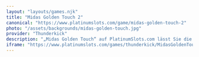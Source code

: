 ```yaml
---
layout: "layouts/games.njk"
title: "Midas Golden Touch 2"
canonical: "https://www.platinumslots.com/game/midas-golden-touch-2"
photo: "/assets/backgrounds/midas-golden-touch.jpg"
provider: "Thunderkick"
description: "„Midas Golden Touch“ auf PlatinumSlots.com lässt Sie die legendäre Macht von König Midas auf 5 Walzen und 10 funkelnden Gewinnlinien erleben. In diesem goldenen Abenteuer auf PlatinumSlots.com ersetzt das Golden Touch Wild alle Symbole und verwandelt Ketten aus Goldbarren, Kronen und Kelchen in Gewinnkombinationen. Landen Sie drei oder mehr Key Scatter, um 12 Freispiele auszulösen – während dieser dehnt sich jedes erscheinende Golden Touch-Symbol auf die gesamte Walze aus und entfesselt Kaskaden aus Gold. Mit eleganter Grafik im Mythologie-Stil, einem orchestralen Soundtrack, der eines Königs würdig ist, und der klassischen Gamble-Funktion, mit der Sie Ihren Schatz verdoppeln können, indem Sie die Farbe einer Karte erraten, verwandelt „Midas Golden Touch“ jede Drehung in einen königlichen Anspruch auf unermesslichen Reichtum."
iframe: "https://www.platinumslots.com/games/thunderkick/MidasGoldenTouch294_tk/104823"
---
```

